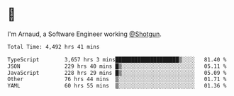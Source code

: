 # 👋

I'm Arnaud, a Software Engineer working [@Shotgun](https://shotgun.live).

<!--START_SECTION:waka-->

```txt
Total Time: 4,492 hrs 41 mins

TypeScript        3,657 hrs 3 mins████████████████████▒░░░░   81.40 %
JSON              229 hrs 40 mins █▒░░░░░░░░░░░░░░░░░░░░░░░   05.11 %
JavaScript        228 hrs 29 mins █▒░░░░░░░░░░░░░░░░░░░░░░░   05.09 %
Other             76 hrs 44 mins  ▒░░░░░░░░░░░░░░░░░░░░░░░░   01.71 %
YAML              60 hrs 55 mins  ▒░░░░░░░░░░░░░░░░░░░░░░░░   01.36 %
```

<!--END_SECTION:waka-->
